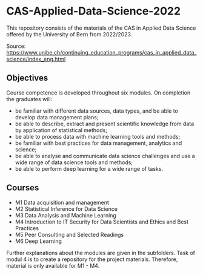 # CAS-Applied-Data-Science-2022

This repository consists of the materials of the CAS in Applied Data Science offered by the University of Bern from 2022/2023.

Source: https://www.unibe.ch/continuing_education_programs/cas_in_applied_data_science/index_eng.html

## Objectives

Course competence is developed throughout six modules. On completion the graduates will:
- be familiar with different data sources, data types, and be able to develop data management plans;
- be able to describe, extract and present scientific knowledge from data by application of statistical methods;
- be able to process data with machine learning tools and methods;
- be familiar with best practices for data management, analytics and science;
- be able to analyse and communicate data science challenges and use a wide range of data science tools and methods;
- be able to perform deep learning for a wide range of tasks.

## Courses

- M1 Data acquisition and management 
- M2 Statistical Inference for Data Science
- M3 Data Analysis and Machine Learning
- M4 Introduction to IT Security for Data Scientists and Ethics and Best Practices
- M5 Peer Consulting and Selected Readings
- M6 Deep Learning

Further explanations about the modules are given in the subfolders. Task of modul 4 is to create a repository for the project materials. Therefore, material is only available for M1 - M4.
